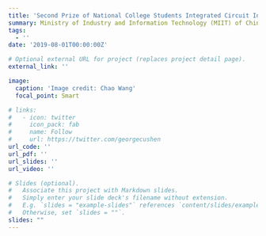 ```yaml
---
title: 'Second Prize of National College Students Integrated Circuit Innovation Competition (East-China Division)'
summary: Ministry of Industry and Information Technology (MIIT) of China
tags:
  - ''
date: '2019-08-01T00:00:00Z'

# Optional external URL for project (replaces project detail page).
external_link: ''

image:
  caption: 'Image credit: Chao Wang'
  focal_point: Smart

# links:
#   - icon: twitter
#     icon_pack: fab
#     name: Follow
#     url: https://twitter.com/georgecushen
url_code: ''
url_pdf: ''
url_slides: ''
url_video: ''

# Slides (optional).
#   Associate this project with Markdown slides.
#   Simply enter your slide deck's filename without extension.
#   E.g. `slides = "example-slides"` references `content/slides/example-slides.md`.
#   Otherwise, set `slides = ""`.
slides: ""
---
```

